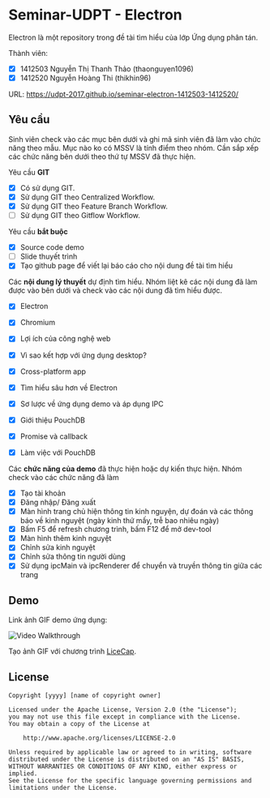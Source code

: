 # Seminar-UDPT - Electron

Electron là một repository trong đề tài tìm hiểu của lớp Ứng dụng phân tán.

Thành viên:
* [x] 1412503 Nguyễn Thị Thanh Thảo (thaonguyen1096)
* [x] 1412520 Nguyễn Hoàng Thi (thikhin96)

URL: https://udpt-2017.github.io/seminar-electron-1412503-1412520/

## Yêu cầu

Sinh viên check vào các mục bên dưới và ghi mã sinh viên đã làm vào chức năng theo mẫu. Mục nào ko có MSSV là tính điểm theo nhóm. Cần sắp xếp các chức năng bên dưới theo thứ tự MSSV đã thực hiện.

Yêu cầu **GIT**
* [x] Có sử dụng GIT.
* [x] Sử dụng GIT theo Centralized Workflow.
* [x] Sử dụng GIT theo Feature Branch Workflow.
* [ ] Sử dụng GIT theo Gitflow Workflow.

Yêu cầu **bắt buộc**
* [x] Source code demo
* [ ] Slide thuyết trình
* [x] Tạo github page để viết lại báo cáo cho nội dung đề tài tìm hiểu

Các **nội dung lý thuyết** dự định tìm hiểu. Nhóm liệt kê các nội dung đã làm được vào bên dưới và check vào các nội dung đã tìm hiểu được.
* [x] Electron
* [x] Chromium
* [x] Lợi ích của công nghệ web
* [x] Vì sao kết hợp với ứng dụng desktop?
* [x] Cross-platform app
* [x] Tìm hiểu sâu hơn về Electron
* [x] Sơ lược về ứng dụng demo và áp dụng IPC
* [x] Giới thiệu PouchDB
* [x] Promise và callback
* [x] Làm việc với PouchDB


Các **chức năng của demo** đã thực hiện hoặc dự kiến thực hiện. Nhóm check vào các chức năng đã làm
* [x] Tạo tài khoản
* [x] Đăng nhập/ Đăng xuất
* [x] Màn hình trang chủ hiện thông tin kinh nguyện, dự đoán và các thông báo về kinh nguyệt (ngày kinh thứ mấy, trễ bao nhiêu ngày)
* [x] Bấm F5 để refresh chương trình, bấm F12 để mở dev-tool
* [x] Màn hình thêm kinh nguyệt
* [x] Chỉnh sửa kinh nguyệt
* [x] Chỉnh sửa thông tin người dùng
* [x] Sử dụng ipcMain và ipcRenderer để chuyển và truyền thông tin giữa các trang

## Demo

Link ảnh GIF demo ứng dụng:

![Video Walkthrough](demo.gif)

Tạo ảnh GIF với chương trình [LiceCap](http://www.cockos.com/licecap/).


## License

    Copyright [yyyy] [name of copyright owner]

    Licensed under the Apache License, Version 2.0 (the "License");
    you may not use this file except in compliance with the License.
    You may obtain a copy of the License at

        http://www.apache.org/licenses/LICENSE-2.0

    Unless required by applicable law or agreed to in writing, software
    distributed under the License is distributed on an "AS IS" BASIS,
    WITHOUT WARRANTIES OR CONDITIONS OF ANY KIND, either express or implied.
    See the License for the specific language governing permissions and
    limitations under the License.
